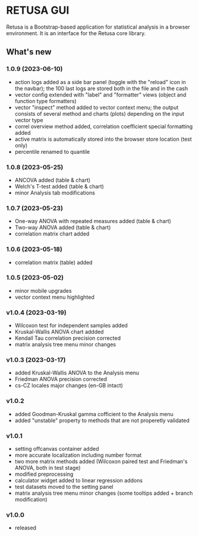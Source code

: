 # RETUSA GUI

Retusa is a Bootstrap-based application for statistical analysis in a browser environment. It is an interface for the Retusa core library.

## What's new

### 1.0.9 (2023-06-10)

- action logs added as a side bar panel (toggle with the "reload" icon in the navbar); the 100 last logs are stored both in the file and in the cash
- vector config extended with "label" and "formatter" views (object and function type formatters)
- vector "inspect" method added to vector context menu; the output consists of several method and charts (plots) depending on the input vector type
- correl overview method added, correlation coefficient special formatting added
- active matrix is automatically stored into the browser store location (test only)
- percentile renamed to quantile

### 1.0.8 (2023-05-25)

- ANCOVA added (table & chart)
- Welch's T-test added (table & chart)
- minor Analysis tab modifications

### 1.0.7 (2023-05-23)

- One-way ANOVA with repeated measures added (table & chart)
- Two-way ANOVA added (table & chart)
- correlation matrix chart added

### 1.0.6 (2023-05-18)

- correlation matrix (table) added

### 1.0.5 (2023-05-02)

- minor mobile upgrades
- vector context menu highlighted

### v1.0.4 (2023-03-19)

- Wilcoxon test for independent samples added
- Kruskal-Wallis ANOVA chart addded
- Kendall Tau correlation precision corrected
- matrix analysis tree menu minor changes

### v1.0.3 (2023-03-17)

- added Kruskal-Wallis ANOVA to the Analysis menu
- Friedman ANOVA precision corrected
- cs-CZ locales major changes (en-GB intact)

### v1.0.2

- added Goodman-Kruskal gamma cofficient to the Analysis menu
- added "unstable" property to methods that are not properetly validated

### v1.0.1

- setting offcanvas container added
- more accurate localization including number format
- two more matrix methods added (Wilcoxon paired test and Friedman's ANOVA, both in test stage)
- modified preprocessing
- calculator widget added to linear regression addons
- test datasets moved to the setting panel
- matrix analysis tree menu minor changes (some tooltips added + branch modification)

### v1.0.0

- released
